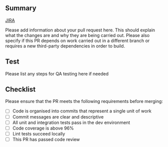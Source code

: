 ## Summary

[JIRA](https://pharmpress.atlassian.net/browse/CMS-XXX)

Please add information about your pull request here. This should explain what
the changes are and why they are being carried out. Please also specify if this
PR depends on work carried out in a different branch or requires a new
third-party dependencies in order to build.


## Test

Please list any steps for QA testing here if needed

## Checklist

Please ensure that the PR meets the following requirements before merging:

- [ ] Code is organised into commits that represent a single unit of work
- [ ] Commit messages are clear and descriptive
- [ ] All unit and integration tests pass in the dev environment
- [ ] Code coverage is above 96%
- [ ] Lint tests succeed locally
- [ ] This PR has passed code review

